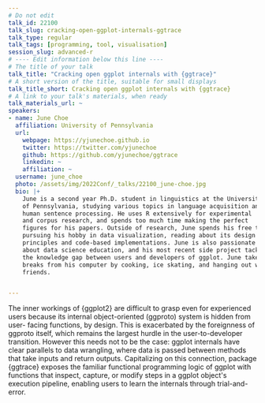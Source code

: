 ```yaml
---
# Do not edit
talk_id: 22100
talk_slug: cracking-open-ggplot-internals-ggtrace
talk_type: regular
talk_tags: [programming, tool, visualisation]
session_slug: advanced-r
# ---- Edit information below this line ----
# The title of your talk
talk_title: "Cracking open ggplot internals with {ggtrace}"
# A short version of the title, suitable for small displays
talk_title_short: Cracking open ggplot internals with {ggtrace}
# A link to your talk's materials, when ready
talk_materials_url: ~
speakers:
- name: June Choe
  affiliation: University of Pennsylvania
  url:
    webpage: https://yjunechoe.github.io
    twitter: https://twitter.com/yjunechoe
    github: https://github.com/yjunechoe/ggtrace
    linkedin: ~
    affiliation: ~
  username: june_choe
  photo: /assets/img/2022Conf/_talks/22100_june-choe.jpg
  bio: |+
    June is a second year Ph.D. student in linguistics at the University
    of Pennsylvania, studying various topics in language acquisition and
    human sentence processing. He uses R extensively for experimental
    and corpus research, and spends too much time making the perfect
    figures for his papers. Outside of research, June spends his free time
    pursuing his hobby in data visualization, reading about its design
    principles and code-based implementations. June is also passionate
    about data science education, and his most recent side project tackles
    the knowledge gap between users and developers of ggplot. June takes
    breaks from his computer by cooking, ice skating, and hanging out with
    friends.


---
```


<!-- ABSTRACT ----
Please write abstract below. You may use simple markdown (links, code style, bold, italics)
-->

The inner workings of {ggplot2} are difficult to grasp even for experienced
users because its internal object-oriented (ggproto) system is hidden from user-
facing functions, by design. This is exacerbated by the foreignness of ggproto
itself, which remains the largest hurdle in the user-to-developer transition.
However this needs not to be the case: ggplot internals have clear parallels to
data wrangling, where data is passed between methods that take inputs and return
outputs. Capitalizing on this connection, package {ggtrace} exposes the familiar
functional programming logic of ggplot with functions that inspect, capture, or
modify steps in a ggplot object's execution pipeline, enabling users to learn
the internals through trial-and-error.
